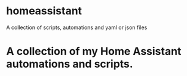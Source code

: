 # homeassistant
A collection of scripts, automations and yaml or json files

# A collection of my Home Assistant automations and scripts.
